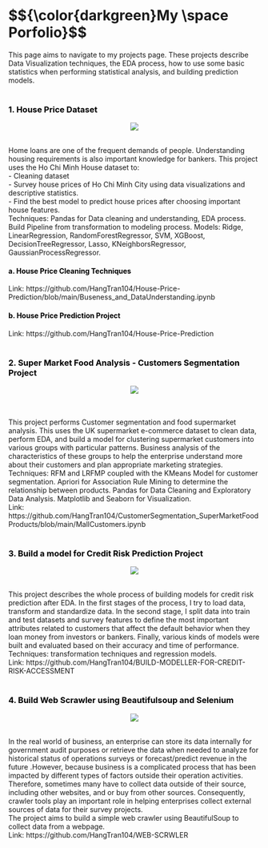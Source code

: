 <h1>$${\color{darkgreen}My \space Porfolio}$$</h1>


This page aims to navigate to my projects page. These projects describe Data Visualization techniques, the EDA process, how to use some basic statistics when performing statistical analysis, and building prediction models.
<br>
<br>

<h3 style = 'color:black; text-align:left'>1. House Price Dataset </h3> 
<p align="center">
  <img src="https://github.com/HangTran104/My-Data-Analyst-Portfolio/assets/90120107/2805e47f-ae8b-4838-aff1-51700ce4bbfb"/>
</p>
<br>
Home loans are one of the frequent demands of people. Understanding housing requirements is also important knowledge for bankers. This project uses the Ho Chi Minh House dataset to:
<br>
- Cleaning dataset
<br>
- Survey house prices of Ho Chi Minh City using data visualizations and descriptive statistics.
<br>
- Find the best model to predict house prices after choosing important house features.
<br>
Techniques: Pandas for Data cleaning and understanding, EDA process. Build Pipeline from transformation to modeling process. Models: Ridge, LinearRegression, RandomForestRegressor, SVM, XGBoost, DecisionTreeRegressor, Lasso, KNeighborsRegressor, GaussianProcessRegressor.
<br>
<h4 style = 'color:black; text-align:left'>a. House Price Cleaning Techniques</h4> 
Link: https://github.com/HangTran104/House-Price-Prediction/blob/main/Buseness_and_DataUnderstanding.ipynb
<br>
<h4 style = 'color:black; text-align:left'>b. House Price Prediction Project</h4> 
Link: https://github.com/HangTran104/House-Price-Prediction
<br>
<br>
<h3 style = 'color:black; text-align:left'>2. Super Market Food Analysis - Customers Segmentation Project</h3> 
<p align="center">
  <img src="https://github.com/HangTran104/My-Data-Analyst-Portfolio/assets/90120107/fa892d59-872d-4af6-a0df-95c9dd9544fb"/>
</p>
<br>
<br>
This project performs Customer segmentation and food supermarket analysis. This uses the UK supermarket e-commerce dataset to clean data, perform EDA, and build a model for clustering supermarket customers into various groups with particular patterns. Business analysis of the characteristics of these groups to help the enterprise understand more about their customers and plan appropriate marketing strategies.
<br>
Techniques: RFM and LRFMP coupled with the KMeans Model for customer segmentation. Apriori for Association Rule Mining to determine the relationship between products. Pandas for Data Cleaning and Exploratory Data Analysis. Matplotlib and Seaborn for Visualization.
<br>
Link: https://github.com/HangTran104/CustomerSegmentation_SuperMarketFoodProducts/blob/main/MallCustomers.ipynb
<br>
<br>

<h3 style = 'color:black; text-align:left'>3. Build a model for Credit Risk Prediction Project</h3>
<p align="center">
  <img src="https://github.com/HangTran104/My-Data-Analyst-Portfolio/assets/90120107/6d524669-2e34-495e-8a5d-c45a9a319a66"/>
</p>
<br>
This project describes the whole process of building models for credit risk prediction after EDA. In the first stages of the process, I try to load data, transform and standardize data. In the second stage, I split data into train and test datasets and survey features to define the most important attributes related to customers that affect the default behavior when they loan money from investors or bankers. Finally, various kinds of models were built and evaluated based on their accuracy and time of performance.
<br>
Techniques: transformation techniques and regression models.
<br>
Link: https://github.com/HangTran104/BUILD-MODELLER-FOR-CREDIT-RISK-ACCESSMENT
<br>
<br>

<h3 style = 'color:black; text-align:left'>4. Build Web Scrawler using Beautifulsoup and Selenium</h3> 
<p align="center">
  <img src="https://github.com/HangTran104/My-Data-Analyst-Portfolio/assets/90120107/a85df79c-f84c-497f-81aa-0e225d1edaa4"/>
</p>
<br>
In the real world of business, an enterprise can store its data internally for government audit purposes or retrieve the data when needed to analyze for historical status of operations surveys or forecast/predict revenue in the future .However, because business is a complicated process that has been impacted by different types of factors outside their operation activities. Therefore, sometimes many have to collect data outside of their source, including other websites, and or buy from other sources. Consequently, crawler tools play an important role in helping enterprises collect external sources of data for their survey projects.
<br>
The project aims to build a simple web crawler using BeautifulSoup to collect data from a webpage.
<br>
Link: https://github.com/HangTran104/WEB-SCRWLER
